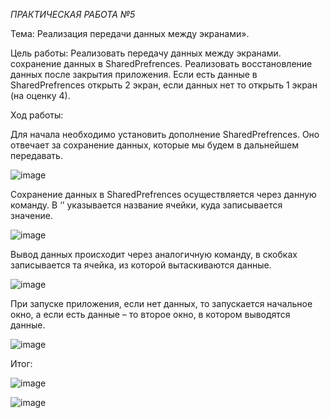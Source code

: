 *ПРАКТИЧЕСКАЯ РАБОТА №5*

Тема: Реализация передачи данных между экранами».

Цель работы: Реализовать передачу данных между экранами. сохранение данных в SharedPrefrences.  Реализовать восстановление данных после закрытия приложения. Если есть данные в SharedPrefrences открыть 2 экран, если данных нет то открыть 1 экран (на оценку 4).

Ход работы: 

Для начала необходимо установить дополнение SharedPrefrences. Оно отвечает за сохранение данных, которые мы будем в дальнейшем передавать.

 ![image](https://user-images.githubusercontent.com/99449281/206529251-cb09e83c-f070-44de-8f2e-01670f6fd75a.png)

Сохранение данных в SharedPrefrences осуществляется через данную команду. В ‘’ указывается название ячейки, куда записывается значение.

 ![image](https://user-images.githubusercontent.com/99449281/206529325-154dc80c-1c94-4ce2-a64d-940f8b0cad54.png)

Вывод данных происходит через аналогичную команду, в скобках записывается та ячейка, из которой вытаскиваются данные.

![image](https://user-images.githubusercontent.com/99449281/206529409-0aed889a-e89c-43f0-a4b5-337fa0c247cf.png)
 
При запуске приложения, если нет данных, то запускается начальное окно, а если есть данные – то второе окно, в котором выводятся данные.

 ![image](https://user-images.githubusercontent.com/99449281/206529495-c8ba82cd-c392-4c88-a98b-b4fc739e34bf.png)

Итог:
 
![image](https://user-images.githubusercontent.com/99449281/206529593-1595511e-026f-434a-a232-24e32527a2b2.png)
 
![image](https://user-images.githubusercontent.com/99449281/206529620-96229203-cc4f-4601-9228-0c94456ce8cb.png)


